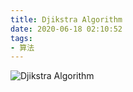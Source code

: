 ```yaml
---
title: Djikstra Algorithm
date: 2020-06-18 02:10:52
tags:
- 算法
---
```

![Djikstra Algorithm](1.jpg)
